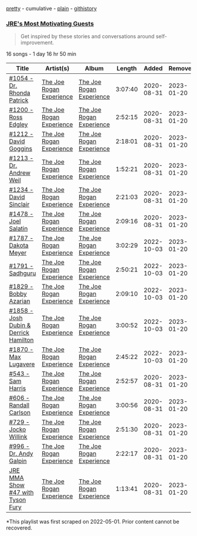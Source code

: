 [pretty](/playlists/pretty/37i9dQZF1DX6gAnC9ioCxB.md) - cumulative - [plain](/playlists/plain/37i9dQZF1DX6gAnC9ioCxB) - [githistory](https://github.githistory.xyz/mackorone/spotify-playlist-archive/blob/main/playlists/plain/37i9dQZF1DX6gAnC9ioCxB)

### [JRE's Most Motivating Guests](https://open.spotify.com/playlist/37i9dQZF1DX6gAnC9ioCxB)

> Get inspired by these stories and conversations around self\-improvement.

16 songs - 1 day 16 hr 50 min

| Title | Artist(s) | Album | Length | Added | Removed |
|---|---|---|---|---|---|
| [\#1054 \- Dr\. Rhonda Patrick](https://open.spotify.com/episode/3JGuLUtsJ32YBA7qI6IcsO) | [The Joe Rogan Experience](https://open.spotify.com/show/4rOoJ6Egrf8K2IrywzwOMk) | [The Joe Rogan Experience](https://open.spotify.com/show/4rOoJ6Egrf8K2IrywzwOMk) | 3:07:40 | 2020-08-31 | 2023-01-20 |
| [\#1200 \- Ross Edgley](https://open.spotify.com/episode/2wFi4A1QkUyUj1cVhhScmU) | [The Joe Rogan Experience](https://open.spotify.com/show/4rOoJ6Egrf8K2IrywzwOMk) | [The Joe Rogan Experience](https://open.spotify.com/show/4rOoJ6Egrf8K2IrywzwOMk) | 2:52:15 | 2020-08-31 | 2023-01-20 |
| [\#1212 \- David Goggins](https://open.spotify.com/episode/27QZ8gh5X27R9LRB02hD3n) | [The Joe Rogan Experience](https://open.spotify.com/show/4rOoJ6Egrf8K2IrywzwOMk) | [The Joe Rogan Experience](https://open.spotify.com/show/4rOoJ6Egrf8K2IrywzwOMk) | 2:18:01 | 2020-08-31 | 2023-01-20 |
| [\#1213 \- Dr\. Andrew Weil](https://open.spotify.com/episode/0in3ntA6303CYpA3ASpeVe) | [The Joe Rogan Experience](https://open.spotify.com/show/4rOoJ6Egrf8K2IrywzwOMk) | [The Joe Rogan Experience](https://open.spotify.com/show/4rOoJ6Egrf8K2IrywzwOMk) | 1:52:21 | 2020-08-31 | 2023-01-20 |
| [\#1234 \- David Sinclair](https://open.spotify.com/episode/0Gifr7mhEsQBI5oGzJomz2) | [The Joe Rogan Experience](https://open.spotify.com/show/4rOoJ6Egrf8K2IrywzwOMk) | [The Joe Rogan Experience](https://open.spotify.com/show/4rOoJ6Egrf8K2IrywzwOMk) | 2:21:03 | 2020-08-31 | 2023-01-20 |
| [\#1478 \- Joel Salatin](https://open.spotify.com/episode/4ftPQAYtdWSzh23GadelrV) | [The Joe Rogan Experience](https://open.spotify.com/show/4rOoJ6Egrf8K2IrywzwOMk) | [The Joe Rogan Experience](https://open.spotify.com/show/4rOoJ6Egrf8K2IrywzwOMk) | 2:09:16 | 2020-08-31 | 2023-01-20 |
| [\#1787 \- Dakota Meyer](https://open.spotify.com/episode/23UU1WhuEeHbXbTKIi7scJ) | [The Joe Rogan Experience](https://open.spotify.com/show/4rOoJ6Egrf8K2IrywzwOMk) | [The Joe Rogan Experience](https://open.spotify.com/show/4rOoJ6Egrf8K2IrywzwOMk) | 3:02:29 | 2022-10-03 | 2023-01-20 |
| [\#1791 \- Sadhguru](https://open.spotify.com/episode/0zN02uiYg9KUwYs4JY8Nwg) | [The Joe Rogan Experience](https://open.spotify.com/show/4rOoJ6Egrf8K2IrywzwOMk) | [The Joe Rogan Experience](https://open.spotify.com/show/4rOoJ6Egrf8K2IrywzwOMk) | 2:50:21 | 2022-10-03 | 2023-01-20 |
| [\#1829 \- Bobby Azarian](https://open.spotify.com/episode/7xA1gGIa9YCk9cmMrdnajv) | [The Joe Rogan Experience](https://open.spotify.com/show/4rOoJ6Egrf8K2IrywzwOMk) | [The Joe Rogan Experience](https://open.spotify.com/show/4rOoJ6Egrf8K2IrywzwOMk) | 2:09:10 | 2022-10-03 | 2023-01-20 |
| [\#1858 \- Josh Dubin & Derrick Hamilton](https://open.spotify.com/episode/6UeUIxBVH2DnDSv9lH6qFF) | [The Joe Rogan Experience](https://open.spotify.com/show/4rOoJ6Egrf8K2IrywzwOMk) | [The Joe Rogan Experience](https://open.spotify.com/show/4rOoJ6Egrf8K2IrywzwOMk) | 3:00:52 | 2022-10-03 | 2023-01-20 |
| [\#1870 \- Max Lugavere](https://open.spotify.com/episode/7fkDRpWn7bVWDDsDaOEy5y) | [The Joe Rogan Experience](https://open.spotify.com/show/4rOoJ6Egrf8K2IrywzwOMk) | [The Joe Rogan Experience](https://open.spotify.com/show/4rOoJ6Egrf8K2IrywzwOMk) | 2:45:22 | 2022-10-03 | 2023-01-20 |
| [\#543 \- Sam Harris](https://open.spotify.com/episode/5aWHFm05DR7YCMs9Y2u4eF) | [The Joe Rogan Experience](https://open.spotify.com/show/4rOoJ6Egrf8K2IrywzwOMk) | [The Joe Rogan Experience](https://open.spotify.com/show/4rOoJ6Egrf8K2IrywzwOMk) | 2:52:57 | 2020-08-31 | 2023-01-20 |
| [\#606 \- Randall Carlson](https://open.spotify.com/episode/0Sfwu85dxXHsz9VLoDTnie) | [The Joe Rogan Experience](https://open.spotify.com/show/4rOoJ6Egrf8K2IrywzwOMk) | [The Joe Rogan Experience](https://open.spotify.com/show/4rOoJ6Egrf8K2IrywzwOMk) | 3:00:56 | 2020-08-31 | 2023-01-20 |
| [\#729 \- Jocko Willink](https://open.spotify.com/episode/6JNBgM4EALGH0ERfiSLFeC) | [The Joe Rogan Experience](https://open.spotify.com/show/4rOoJ6Egrf8K2IrywzwOMk) | [The Joe Rogan Experience](https://open.spotify.com/show/4rOoJ6Egrf8K2IrywzwOMk) | 2:51:30 | 2020-08-31 | 2023-01-20 |
| [\#996 \- Dr\. Andy Galpin](https://open.spotify.com/episode/00upERqCfcMFYuPgfodV5M) | [The Joe Rogan Experience](https://open.spotify.com/show/4rOoJ6Egrf8K2IrywzwOMk) | [The Joe Rogan Experience](https://open.spotify.com/show/4rOoJ6Egrf8K2IrywzwOMk) | 2:22:17 | 2020-08-31 | 2023-01-20 |
| [JRE MMA Show \#47 with Tyson Fury](https://open.spotify.com/episode/6hChfQF2Sj5aSkyr9peT7R) | [The Joe Rogan Experience](https://open.spotify.com/show/4rOoJ6Egrf8K2IrywzwOMk) | [The Joe Rogan Experience](https://open.spotify.com/show/4rOoJ6Egrf8K2IrywzwOMk) | 1:13:41 | 2020-08-31 | 2023-01-20 |

\*This playlist was first scraped on 2022-05-01. Prior content cannot be recovered.
